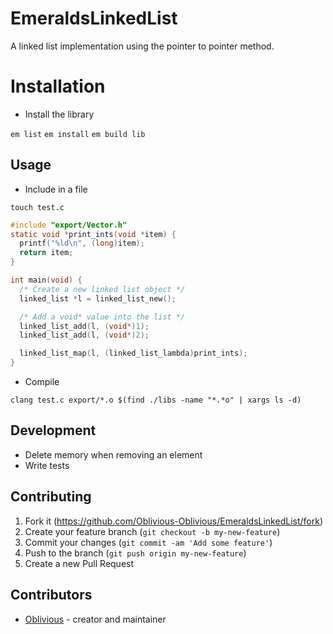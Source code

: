 # EmeraldsLinkedList

A linked list implementation using the pointer to pointer method.

# Installation

- Install the library

`em list`
`em install`
`em build lib`

## Usage

- Include in a file

`touch test.c`

```c
#include "export/Vector.h"
static void *print_ints(void *item) {
  printf("%ld\n", (long)item);
  return item;
}

int main(void) {
  /* Create a new linked list object */
  linked_list *l = linked_list_new();

  /* Add a void* value into the list */
  linked_list_add(l, (void*)1);
  linked_list_add(l, (void*)2);

  linked_list_map(l, (linked_list_lambda)print_ints);
}
```

- Compile

`clang test.c export/*.o $(find ./libs -name "*.*o" | xargs ls -d)`

## Development

- Delete memory when removing an element
- Write tests

## Contributing

1. Fork it (<https://github.com/Oblivious-Oblivious/EmeraldsLinkedList/fork>)
2. Create your feature branch (`git checkout -b my-new-feature`)
3. Commit your changes (`git commit -am 'Add some feature'`)
4. Push to the branch (`git push origin my-new-feature`)
5. Create a new Pull Request

## Contributors

- [Oblivious](https://github.com/Oblivious-Oblivious) - creator and maintainer
